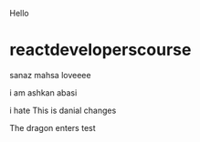 
Hello 
# reactdeveloperscourse
sanaz
mahsa loveeee


i am ashkan abasi
 
i hate 
This is danial changes

The dragon enters
test